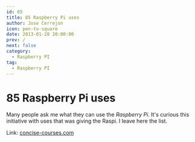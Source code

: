 ```yaml
---
id: 65
title: 85 Raspberry Pi uses
author: Jose Cerrejon
icon: pen-to-square
date: 2013-01-28 20:00:00
prev: /
next: false
category:
  - Raspberry PI
tag:
  - Raspberry PI
---
```


# 85 Raspberry Pi uses

Many people ask me what they can use the *Raspberry Pi*. It's curious this initiative with uses that was giving the Raspi. I leave here the list.

Link: [concise-courses.com](http://www.concise-courses.com/security/85-raspberry-pi-uses/#)